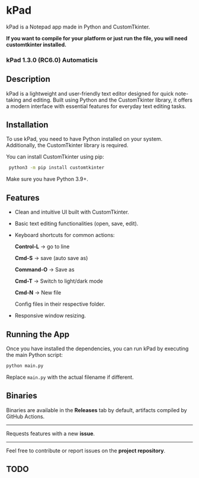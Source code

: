 # kPad
kPad is a Notepad app made in Python and CustomTkinter.

**If you want to compile for your platform or just run the file, you will need customtkinter installed.**

### kPad 1.3.0 (RC6.0) Automaticis

## Description
kPad is a lightweight and user-friendly text editor designed for quick note-taking and editing. Built using Python and the CustomTkinter library, it offers a modern interface with essential features for everyday text editing tasks.

## Installation
To use kPad, you need to have Python installed on your system. Additionally, the CustomTkinter library is required.

You can install CustomTkinter using pip:

```bash
 python3 -m pip install customtkinter
```

Make sure you have Python 3.9+.

## Features
- Clean and intuitive UI built with CustomTkinter.
- Basic text editing functionalities (open, save, edit).
- Keyboard shortcuts for common actions:

  **Control-L** -> go to line

  **Cmd-S** -> save (auto save as)

  **Command-O** -> Save as

  **Cmd-T** -> Switch to light/dark mode

  **Cmd-N** -> New file

   Config files in their respective folder.
- Responsive window resizing.

## Running the App
Once you have installed the dependencies, you can run kPad by executing the main Python script:

```bash
python main.py
```

Replace `main.py` with the actual filename if different.

## Binaries

Binaries are available in the **Releases** tab by default, artifacts compiled by GitHub Actions.

---

Requests features with a new **issue**.

---

Feel free to contribute or report issues on the **project repository**.

## TODO
